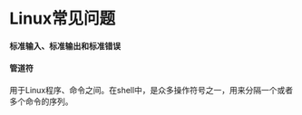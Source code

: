 # Linux常见问题



#### 标准输入、标准输出和标准错误



#### 管道符

用于Linux程序、命令之间。在shell中，是众多操作符号之一，用来分隔一个或者多个命令的序列。



